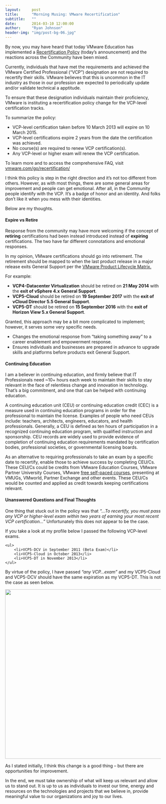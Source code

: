 ```yaml
---
layout:     post
title:      "Morning Musing: VMware Recertification"
subtitle:   ""
date:       2014-03-10 12:00:00
author:     "Ryan Johnson"
header-img: "img/post-bg-06.jpg"
---
```


<p>By now, you may have heard that today VMware Education has implemented a <a href="http://blogs.vmware.com/education/2014/03/new-recertification-policy-offers-growth-opportunities.html" onclick="_gaq.push(['_trackEvent', 'outbound-article', 'http://blogs.vmware.com/education/2014/03/new-recertification-policy-offers-growth-opportunities.html', 'Recertification Policy']);" title="ew Recertification Policy Offers Growth Opportunities"  target="_blank">Recertification Policy</a> (today&#8217;s announcement) and the reactions across the Community have been mixed.</p>

<p>Currently, individuals that have met the requirements and achieved the VMware Certified Professional (&#8220;VCP&#8221;) designation are not required to recertify their skills. VMware believes that this is uncommon in the IT industry as those in our profession are expected to periodically update and/or validate technical a apptitude.</p>

<p>To ensure that these designation individuals maintain their proficiency, VMware is instituting a recertification policy change for the VCP-level certification tracks.</p>

<p>To summarize the policy:</p>

<ul>
    <li>VCP-level certification taken before 10 March 2013 will expire on 10 March 2015.</li>
        <li>VCP-level certifications expire 2 years from the date the certification was achieved.</li>
    <li>No course(s) are required to renew VCP certification(s).</li>
    <li>Any VCP-level or higher exam will renew the VCP certification.</li>
</ul>

<p>To learn more and to access the comprehensive FAQ, visit <a href="http://www.vmware.com/go/recertification" onclick="_gaq.push(['_trackEvent', 'outbound-article', 'http://www.vmware.com/go/recertification', 'vmware.com/go/recertification/']);"  target="_blank">vmware.com/go/recertification/</a></p>

<p>I think this policy is step in the right direction and it&#8217;s not too different from others. However, as with most things, there are some general areas for improvement and people can get emotional. After all, in the Community people identify with the VCP. It&#8217;s a badge of honor and an identity. And folks don&#8217;t like it when you mess with their identities.</p>

<p>Below are my thoughts.</p>

<h4>Expire vs Retire</h4>

<p>Response from the community may have more welcoming if the concept of <strong>retiring</strong> certifications had been instead introduced instead of <strong>expiring</strong> certifications. The two have far different connotations and emotional responses.</p>

<p>In my opinion, VMware certifications should go into retirement. The retirement should be mapped to when the last product release in a major release exits General Support per the <a href="https://www.vmware.com/files/pdf/support/Product-Lifecycle-Matrix.pdf" onclick="_gaq.push(['_trackEvent','download','https://www.vmware.com/files/pdf/support/Product-Lifecycle-Matrix.pdf']);" title="VMware Product Lifecycle Matrix"  target="_blank">VMware Product Lifecycle Matrix.</a></p>

<p>For example:</p>

<ul>
    <li><strong>VCP4-Datacenter Virtualization</strong> should be retired on <strong>21 May 2014</strong> with the <strong>exit of vSphere 4.x General Support</strong>.</li>
    <li><strong>VCP5-Cloud</strong> should be retired on <strong>19 September 2017</strong> with the <strong>exit of vCloud Director 5.5 General Support</strong>.</li>
    <li><strong>VCP5-DT</strong> should be retired on <strong>15 September 2016</strong> with the <strong>exit of Horizon View 5.x General Support</strong>.</li>
</ul>

<p>Granted, this approach may be a bit more complicated to implement; however, it serves some very specific needs.</p>

<ul>
    <li>Changes the emotional response from &#8220;taking something away&#8221; to a career enablement and empowerment response.</li>
    <li>Ensures individuals and businesses are prepared in advance to upgrade skills and platforms before products exit General Support.</li>
</ul>

<h4>Continuing Education</h4>

<p>I am a believer in continuing education, and firmly believe that IT Professionals need ~10+ hours each week to maintain their  skills to stay relevant in the face of relentless change and innovation in technology. That’s a big commitment, and one that can be helped with continuing education.</p>

<p>A continuing education unit (CEU) or continuing education credit (CEC) is a measure used in continuing education programs in order for the professional to maintain the license. Examples of people who need CEUs include: teachers, architects, engineers, educators, and health professionals. Generally, a CEU is defined as ten hours of participation in a recognized continuing education program, with qualified instruction and sponsorship. CEU records are widely used to provide evidence of completion of continuing education requirements mandated by certification bodies, professional societies, or governmental licensing boards.</p>

<p>As an alternative to requiring professionals to take an exam by a specific date to recertify, enable those to achieve success by completing CEU/Cs. These CEU/Cs could be credits from VMware Education Courses, VMware Partner University Courses, VMware <a href="http://vmware.com/go/topfeeecourses" onclick="_gaq.push(['_trackEvent', 'outbound-article', 'http://vmware.com/go/topfeeecourses', 'free self-paced courses']);"  target="_blank">free self-paced courses</a>, presenting at VMUGs, VMworld, Partner Exchange and other events. These CEU/Cs would be counted and applied as credit towards keeping certifications relevant.</p>

<h4>Unanswered Questions and Final Thoughts</h4>

<p>One thing that stuck out in the policy was that <em>&#8220;&#8230;To recertify, you must pass any VCP or higher-level exam within two years of earning your most recent VCP certification&#8230;&#8221; </em>Unfortunately this does not appear to be the case.</p>

<p>If you take a look at my profile below I passed the following VCP-level exams.</p>

    <ul>
        <li>VCP5-DCV in September 2011 (Beta Exam)</li>
        <li>VCP5-Cloud in October 2013</li>
        <li>VCP5-DT in November 2013</li>
    </ul>

<p>By virtue of the policy, I have passed<em> &#8220;any VCP&#8230;exam&#8221;</em> and my VCP5-Cloud and VCP5-DCV should have the same expiration as my VCP5-DT. This is not the case as seen below.</p>

<p><img src="http://tenthirtyam.org/assets/Screen-Shot-2014-03-09-at-2.08.27-PM-1024x936.png" alt="" width="600" height="548" /></p>

<p>As I stated initially, I think this change is a good thing &#8211;  but there are opportunities for improvement.</p>

<p>In the end, we must take ownership of what will keep us relevant and allow us to stand out. It is up to us as individuals to invest our time, energy and resources on the technologies and projects that we believe in, provide meaningful value to our organizations and joy to our lives.</p>